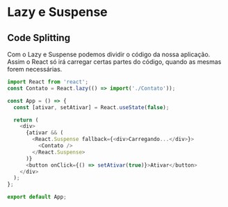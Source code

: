 # Lazy e Suspense

## Code Splitting

Com o Lazy e Suspense podemos dividir o código da nossa aplicação.
Assim o React só irá carregar certas partes do código, quando as mesmas forem necessárias.

```js
import React from 'react';
const Contato = React.lazy(() => import('./Contato'));

const App = () => {
  const [ativar, setAtivar] = React.useState(false);

  return (
    <div>
      {ativar && (
        <React.Suspense fallback={<div>Carregando...</div>}>
          <Contato />
        </React.Suspense>
      )}
      <button onClick={() => setAtivar(true)}>Ativar</button>
    </div>
  );
};

export default App;
```